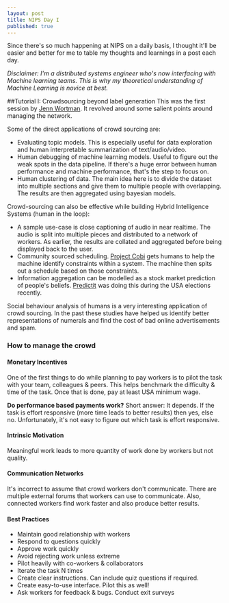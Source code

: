 ```yaml
---
layout: post
title: NIPS Day I
published: true
---
```


Since there's so much happening at NIPS on a daily basis, I thought it'll be
easier and better for me to table my thoughts and learnings in a post each day.

*Disclaimer: I'm a distributed systems engineer who's now interfacing with Machine learning teams.
This is why my theoretical understanding of Machine Learning is novice at best.*

##Tutorial I: Crowdsourcing beyond label generation
This was the first session by [Jenn Wortman](http://www.jennwv.com/).
It revolved around some salient points around managing the network.

Some of the direct applications of crowd sourcing are:
* Evaluating topic models. This is especially useful for data exploration and human interpretable summarization of text/audio/video.
* Human debugging of machine learning models. Useful to figure out the weak spots in the data pipeline.
If there's a huge error between human performance and machine performance, that's the step to focus on.
* Human clustering of data. The main idea here is to divide the dataset into multiple sections
and give them to multiple people with overlapping. The results are then aggregated using bayesian models.

Crowd-sourcing can also be effective while building Hybrid Intelligence Systems (human in the loop):
* A sample use-case is close captioning of audio in near realtime. The audio is split into multiple pieces
and distributed to a network of workers. As earlier, the results are collated and
aggregated before being displayed back to the user.
* Community sourced scheduling. [Project Cobi](http://projectcobi.com) gets humans to help the
machine identify constraints within a system. The machine then spits out a schedule based on those constraints.
* Information aggregation can be modelled as a stock market prediction of people's beliefs.
[Predictit](predictit.org) was doing this during the USA elections recently.

Social behaviour analysis of humans is a very interesting application of crowd sourcing.
In the past these studies have helped us identify better representations of numerals and find
the cost of bad online advertisements and spam.

### How to manage the crowd
#### Monetary Incentives
One of the first things to do while planning to pay workers is to pilot the task with
your team, colleagues & peers. This helps benchmark the difficulty & time of the task.
Once that is done, pay at least USA minimum wage.

**Do performance based payments work?**
Short answer: It depends. If the task is effort responsive (more time leads to better results)
then yes, else no. Unfortunately, it's not easy to figure out which task is effort responsive.

#### Intrinsic Motivation
Meaningful work leads to more quantity of work done by workers but not quality.

#### Communication Networks
It's incorrect to assume that crowd workers don't communicate. There are multiple external
forums that workers can use to communicate. Also, connected workers find work faster and also produce better results.

#### Best Practices
* Maintain good relationship with workers
* Respond to questions quickly
* Approve work quickly
* Avoid rejecting work unless extreme
* Pilot heavily with co-workers & collaborators
* Iterate the task N times
* Create clear instructions. Can include quiz questions if required.
* Create easy-to-use interface. Pilot this as well!
* Ask workers for feedback & bugs. Conduct exit surveys
